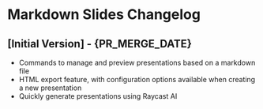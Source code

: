 # Markdown Slides Changelog

## [Initial Version] - {PR_MERGE_DATE}

- Commands to manage and preview presentations based on a markdown file
- HTML export feature, with configuration options available when creating a new presentation
- Quickly generate presentations using Raycast AI